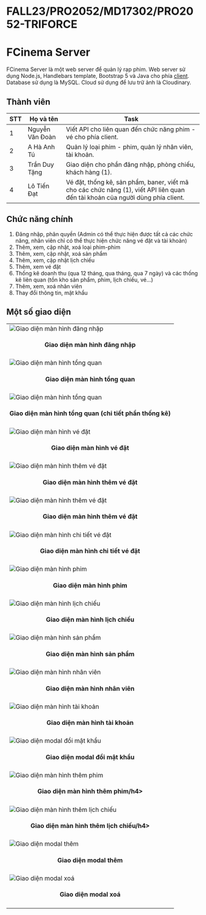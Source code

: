 # FALL23/PRO2052/MD17302/PRO2052-TRIFORCE
# FCinema Server
FCinema Server là một web server để quản lý rạp phim. Web server sử dụng Node.js, Handlebars template, Bootstrap 5 và Java cho phía [client](https://github.com/DoannNguyen/FCINEMA_App). Database sử dụng là MySQL. Cloud sử dụng để lưu trữ ảnh là Cloudinary.

## Thành viên

| STT | Họ và tên | Task|
|---|---| --- |
| 1 | Nguyễn Văn Đoàn |Viết API cho liên quan đến chức năng phim - vé cho phía client.
| 2 | A Hà Anh Tú | Quản lý loại phim - phim, quản lý nhân viên, tài khoản.
| 3 | Trần Duy Tặng |Giao diện cho phần đăng nhập, phòng chiếu, khách hàng (1).
| 4 | Lô Tiến Đạt  |Vé đặt, thống kê, sản phẩm, baner, viết mã cho các chức năng (1), viết API liên quan đến tài khoản của người dùng phía client.

## Chức năng chính
1. Đăng nhập, phân quyền (Admin có thể thực hiện được tất cả các chức năng, nhân viên chỉ có thể thực hiện chức năng vé đặt và tài khoản)
2. Thêm, xem, cập nhật, xoá loại phim-phim
3. Thêm, xem, cập nhật, xoá sản phẩm
4. Thêm, xem, cập nhật lịch chiếu
5. Thêm, xem vé đặt
6. Thống kê doanh thu (qua 12 tháng, qua tháng, qua 7 ngày) và các thống kê liên quan (tồn kho sản phẩm, phim, lịch chiếu, vé...)
7. Thêm, xem, xoá nhân viên
8. Thay đổi thông tin, mật khẩu
## Một số giao diện

| |
|---|
|![Giao diện màn hình đăng nhập](./src/resources/img/readme/1.png)<h4 align="center">Giao diện màn hình đăng nhập</h4> |
![Giao diện màn hình tổng quan](./src/resources/img/readme/2.png)<h4 align="center">Giao diện màn hình tổng quan</h4> |
![Giao diện màn hình tổng quan](./src/resources/img/readme/19.png)<h4 align="center">Giao diện màn hình tổng quan (chi tiết phần thống kê)</h4> |
![Giao diện màn hình vé đặt](./src/resources/img/readme/12.png)<h4 align="center">Giao diện màn hình vé đặt</h4> |
![Giao diện màn hình thêm vé đặt](./src/resources/img/readme/13.png)<h4 align="center">Giao diện màn hình thêm vé đặt</h4> |
![Giao diện màn hình thêm vé đặt](./src/resources/img/readme/14.png)<h4 align="center">Giao diện màn hình thêm vé đặt</h4> |
![Giao diện màn hình chi tiết vé đặt](./src/resources/img/readme/15.png)<h4 align="center">Giao diện màn hình chi tiết vé đặt</h4> |
![Giao diện màn hình phim](./src/resources/img/readme/7.png)<h4 align="center">Giao diện màn hình phim</h4> |
![Giao diện màn hình lịch chiếu](./src/resources/img/readme/10.png)<h4 align="center">Giao diện màn hình lịch chiếu</h4> |
![Giao diện màn hình sản phẩm](./src/resources/img/readme/3.png)<h4 align="center">Giao diện màn hình sản phẩm</h4> |
![Giao diện màn hình nhân viên](./src/resources/img/readme/17.png)<h4 align="center">Giao diện màn hình nhân viên</h4> |
![Giao diện màn hình tài khoản](./src/resources/img/readme/20.png)<h4 align="center">Giao diện màn hình tài khoản</h4> |
![Giao diện modal đổi mật khẩu ](./src/resources/img/readme/21.png)<h4 align="center">Giao diện modal đổi mật khẩu </h4> |
![Giao diện màn hình thêm phim](./src/resources/img/readme/8.png)<h4 align="center">Giao diện màn hình thêm phim/h4> |
![Giao diện màn hình thêm lịch chiếu](./src/resources/img/readme/11.png)<h4 align="center">Giao diện màn hình thêm lịch chiếu/h4> |
![Giao diện modal thêm ](./src/resources/img/readme/5.png)<h4 align="center">Giao diện modal thêm</h4> |
![Giao diện modal xoá ](./src/resources/img/readme/22.png)<h4 align="center">Giao diện modal xoá</h4> |
